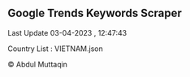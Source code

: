 

## Google Trends Keywords Scraper 
 
Last Update 03-04-2023 , 12:47:43

Country List :
VIETNAM.json



© Abdul Muttaqin 
